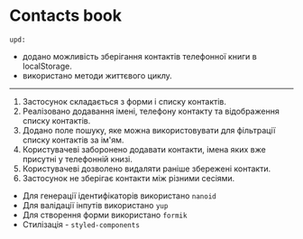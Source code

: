 # Contacts book

`upd:`

- додано можливість зберігання контактів телефонної книги в localStorage.
- використано методи життєвого циклу.
  
--------------------------------------------------------------------------------

1. Застосунок складається з форми і списку контактів.
2. Реалізовано додавання імені, телефону контакту та відображення списку
   контактів.
3. Додано поле пошуку, яке можна використовувати для фільтрації списку контактів
   за ім'ям.
4. Користувачеві заборонено додавати контакти, імена яких вже присутні у
   телефонній книзі.
5. Користувачеві дозволено видаляти раніше збережені контакти.
6. Застосунок не зберігає контакти між різними сесіями.

- Для генерації ідентифікаторів використано `nanoid`
- Для валідації інпутів використано `yup`
- Для створення форми використано `formik`
- Стилізація - `styled-components`

